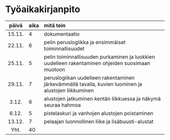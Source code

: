 # Työaikakirjanpito

| päivä | aika | mitä tein  
| :----:|:-----| :-----
| 15.11. | 4    | dokumentaatio 
| 22.11. | 6    | pelin peruslogiikka ja ensimmäiset toiminnallisuudet
| 25.11. | 5    | pelin toiminnallisuuden purkaminen ja luokkien uudelleen rakentaminen ohjeiden suosimaan muotoon
| 29.11. | 7    | peruslogiikan uudelleen rakentaminen järkevämmällä tavalla, kuvien luominen ja alustojen liikkuminen
| 3.12. | 6    | alustojen jatkuminen kentän liikkuessa ja näkymä seuraa hahmoa
| 6.12. | 5    | pistelaskuri ja vanhojen alustojen poistaminen
| 13.12. | 7    | pelaajan luonnollinen liike ja lisäbuusti-alustat
| Yht. | 40    |

